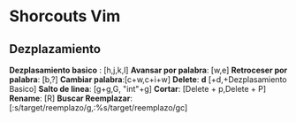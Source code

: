 # Shorcouts Vim
## Dezplazamiento
**Dezplasamiento basico** : [h,j,k,l]
**Avansar por palabra**: [w,e]
**Retroceser por palabra**: [b,?]
**Cambiar palabra**:[c+w,c+i+w]
**Delete**: **d** [+d,+Dezplasamiento Basico]
**Salto de linea**: [g+g,G, "int"+g]
**Cortar**: [Delete + p,Delete + P]
**Rename**: [R]
**Buscar Reemplazar**: [:s/target/reemplazo/g,:%s/target/reemplazo/gc]


<!--stackedit_data:
eyJoaXN0b3J5IjpbLTEwNzMzMTkzNyw4OTc2MzE5MDIsMzE4NT
UxNjEzLC0yMDgxNDAxNzY5LDE1Njc2NDYyNzhdfQ==
-->